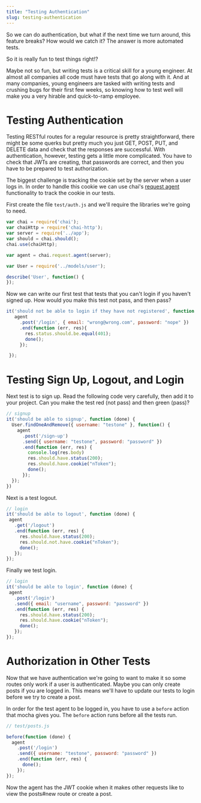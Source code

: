 ```yaml
---
title: "Testing Authentication"
slug: testing-authentication
---
```


So we can do authentication, but what if the next time we turn around, this feature breaks? How would we catch it? The answer is more automated tests.

So it is really fun to test things right!?

Maybe not so fun, but writing tests is a critical skill for a young engineer. At almost all companies all code must have tests that go along with it. And at many companies, young engineers are tasked with writing tests and crushing bugs for their first few weeks, so knowing how to test well will make you a very hirable and quick-to-ramp employee.

# Testing Authentication

Testing RESTful routes for a regular resource is pretty straightforward, there might be some querks but pretty much you just GET, POST, PUT, and DELETE data and check that the responses are successful. With authentication, however, testing gets a little more complicated. You have to check that JWTs are creating, that passwords are correct, and then you have to be prepared to test authorization.

The biggest challenge is tracking the cookie set by the server when a user logs in. In order to handle this cookie we can use chai's [request agent](https://github.com/chaijs/chai-http#retaining-cookies-with-each-request) functionality to track the cookie in our tests.

First create the file `test/auth.js` and we'll require the libraries we're going to need.

```js
var chai = require('chai');
var chaiHttp = require('chai-http');
var server = require('../app');
var should = chai.should();
chai.use(chaiHttp);

var agent = chai.request.agent(server);

var User = require('../models/user');

describe('User', function() {
});
```

Now we can write our first test that tests that you can't login if you haven't signed up. How would you make this test not pass, and then pass?

```js
it('should not be able to login if they have not registered', function (done) {
   agent
     .post('/login', { email: "wrong@wrong.com", password: "nope" })
     .end(function (err, res){
       res.status.should.be.equal(401);
       done();
     });

 });
```

# Testing Sign Up, Logout, and Login

Next test is to sign up. Read the following code very carefully, then add it to your project. Can you make the test red (not pass) and then green (pass)?

```js
// signup
it('should be able to signup', function (done) {
  User.findOneAndRemove({ username: "testone" }, function() {
    agent
      .post('/sign-up')
      .send({ username: "testone", password: "password" })
      .end(function (err, res) {
        console.log(res.body)
        res.should.have.status(200);
        res.should.have.cookie("nToken");
        done();
      });
  });
})
```

Next is a test logout.

```js
// login
it('should be able to logout', function (done) {
 agent
   .get('/logout')
   .end(function (err, res) {
     res.should.have.status(200);
     res.should.not.have.cookie("nToken");
     done();
   });
});
```

Finally we test login.

```js
// login
it('should be able to login', function (done) {
 agent
   .post('/login')
   .send({ email: "username", password: "password" })
   .end(function (err, res) {
     res.should.have.status(200);
     res.should.have.cookie("nToken");
     done();
   });
});
```

# Authorization in Other Tests

Now that we have authentication we're going to want to make it so some routes only work if a user is authenticated. Maybe you can only create posts if you are logged in. This means we'll have to update our tests to login before we try to create a post.

In order for the test agent to be logged in, you have to use a `before` action that mocha gives you. The `before` action runs before all the tests run.

```js
// test/posts.js

before(function (done) {
  agent
    .post('/login')
    .send({ username: "testone", password: "password" })
    .end(function (err, res) {
      done();
    });
});
```

Now the agent has the JWT cookie when it makes other requests like to view the posts#new route or create a post.
